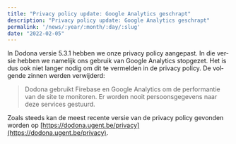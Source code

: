 ```yaml
---
title: "Privacy policy update: Google Analytics geschrapt"
description: "Privacy policy update: Google Analytics geschrapt"
permalink: '/news/:year/:month/:day/:slug'
date: "2022-02-05"
---
```


<NewsHeader :title="$frontmatter.title" :date="$frontmatter.date" lang="nl" />

In Dodona versie 5.3.1 hebben we onze privacy policy aangepast. In die versie hebben we namelijk ons gebruik van Google Analytics stopgezet. Het is dus ook niet langer nodig om dit te vermelden in de privacy policy. De volgende zinnen werden verwijderd:

> Dodona gebruikt Firebase en Google Analytics om de performantie van de site te monitoren. Er worden nooit persoonsgegevens naar deze services gestuurd.

Zoals steeds kan de meest recente versie van de privacy policy gevonden worden op [https://dodona.ugent.be/privacy](https://dodona.ugent.be/privacy).
